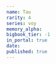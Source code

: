 ```yaml
---
name: Tau
rarity: 4
series: voy
memory_alpha:
bigbook_tier: -1
in_portal: true
date:
published: true
---
```



